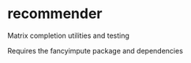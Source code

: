 # recommender
Matrix completion utilities and testing

Requires the fancyimpute package and dependencies
